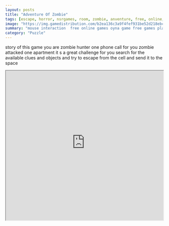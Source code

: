 ```yaml
---
layout: posts
title: "Adventure Of Zombie"
tags: [escape, horror, nsrgames, room, zombie, anventure, free, online, games, oyna, game, free, games, play, play, games]
image: "https://img.gamedistribution.com/b2ea136c3a9f4fef931be52d218ebc85.jpg"
summary: "mouse interaction  free online games oyna game free games play play games"
category: "Puzzle"
---
```


story of this game you are zombie hunter one phone call for you zombie attacked one apartment it s a great challenge for you search for the available clues and objects and try to escape from the cell and send it to the space

<iframe width="100%" height="480px;" src="https://flash.gamedistribution.com?game=b2ea136c3a9f4fef931be52d218ebc85"></iframe>